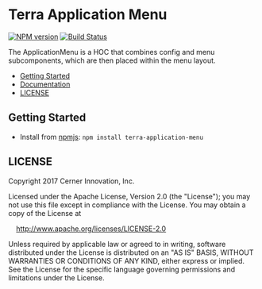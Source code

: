 # Terra Application Menu


[![NPM version](http://img.shields.io/npm/v/terra-application-menu.svg)](https://www.npmjs.org/package/terra-application-menu)
[![Build Status](https://travis-ci.org/cerner/terra-framework.svg?branch=master)](https://travis-ci.org/cerner/terra-framework)

The ApplicationMenu is a HOC that combines config and menu subcomponents, which are then placed within the menu layout.

- [Getting Started](#getting-started)
- [Documentation](https://github.com/cerner/terra-core/tree/master/packages/terra-application-menu/docs)
- [LICENSE](#license)

## Getting Started

- Install from [npmjs](https://www.npmjs.com): `npm install terra-application-menu`

## LICENSE

Copyright 2017 Cerner Innovation, Inc.

Licensed under the Apache License, Version 2.0 (the "License"); you may not use this file except in compliance with the License. You may obtain a copy of the License at

&nbsp;&nbsp;&nbsp;&nbsp;http://www.apache.org/licenses/LICENSE-2.0

Unless required by applicable law or agreed to in writing, software distributed under the License is distributed on an "AS IS" BASIS, WITHOUT WARRANTIES OR CONDITIONS OF ANY KIND, either express or implied. See the License for the specific language governing permissions and limitations under the License.

